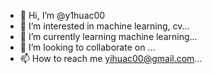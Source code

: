- 👋 Hi, I’m @y1huac00
- 👀 I’m interested in machine learning, cv...
- 🌱 I’m currently learning machine learning...
- 💞️ I’m looking to collaborate on ...
- 📫 How to reach me yihuac00@gmail.com...

<!---
y1huac00/y1huac00 is a ✨ special ✨ repository because its `README.md` (this file) appears on your GitHub profile.
You can click the Preview link to take a look at your changes.
--->
